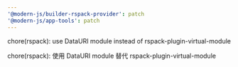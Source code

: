 ```yaml
---
'@modern-js/builder-rspack-provider': patch
'@modern-js/app-tools': patch
---
```


chore(rspack): use DataURI module instead of rspack-plugin-virtual-module

chore(rspack): 使用 DataURI module 替代 rspack-plugin-virtual-module

